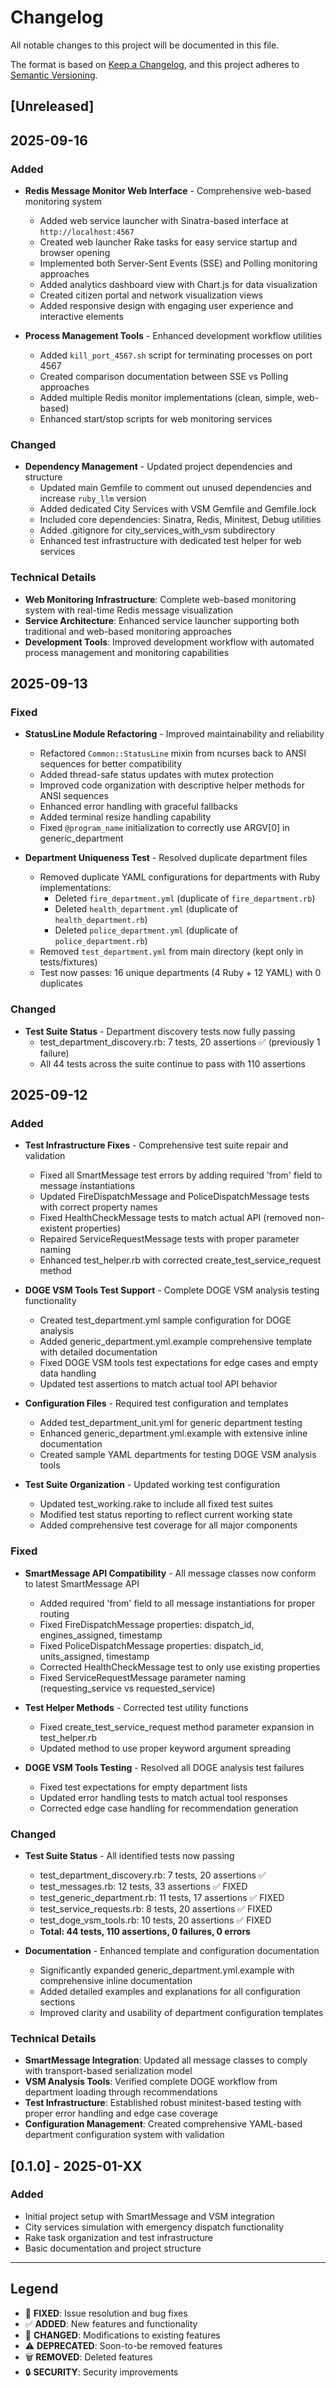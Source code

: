  # Changelog

All notable changes to this project will be documented in this file.

The format is based on [Keep a Changelog](https://keepachangelog.com/en/1.0.0/),
and this project adheres to [Semantic Versioning](https://semver.org/spec/v2.0.0.html).

## [Unreleased]

## 2025-09-16
### Added
- **Redis Message Monitor Web Interface** - Comprehensive web-based monitoring system
  - Added web service launcher with Sinatra-based interface at `http://localhost:4567`
  - Created web launcher Rake tasks for easy service startup and browser opening
  - Implemented both Server-Sent Events (SSE) and Polling monitoring approaches
  - Added analytics dashboard view with Chart.js for data visualization
  - Created citizen portal and network visualization views
  - Added responsive design with engaging user experience and interactive elements

- **Process Management Tools** - Enhanced development workflow utilities
  - Added `kill_port_4567.sh` script for terminating processes on port 4567
  - Created comparison documentation between SSE vs Polling approaches
  - Added multiple Redis monitor implementations (clean, simple, web-based)
  - Enhanced start/stop scripts for web monitoring services

### Changed
- **Dependency Management** - Updated project dependencies and structure
  - Updated main Gemfile to comment out unused dependencies and increase `ruby_llm` version
  - Added dedicated City Services with VSM Gemfile and Gemfile.lock
  - Included core dependencies: Sinatra, Redis, Minitest, Debug utilities
  - Added .gitignore for city_services_with_vsm subdirectory
  - Enhanced test infrastructure with dedicated test helper for web services

### Technical Details
- **Web Monitoring Infrastructure**: Complete web-based monitoring system with real-time Redis message visualization
- **Service Architecture**: Enhanced service launcher supporting both traditional and web-based monitoring approaches
- **Development Tools**: Improved development workflow with automated process management and monitoring capabilities

## 2025-09-13
### Fixed
- **StatusLine Module Refactoring** - Improved maintainability and reliability
  - Refactored `Common::StatusLine` mixin from ncurses back to ANSI sequences for better compatibility
  - Added thread-safe status updates with mutex protection
  - Improved code organization with descriptive helper methods for ANSI sequences
  - Enhanced error handling with graceful fallbacks
  - Added terminal resize handling capability
  - Fixed `@program_name` initialization to correctly use ARGV[0] in generic_department

- **Department Uniqueness Test** - Resolved duplicate department files
  - Removed duplicate YAML configurations for departments with Ruby implementations:
    - Deleted `fire_department.yml` (duplicate of `fire_department.rb`)
    - Deleted `health_department.yml` (duplicate of `health_department.rb`)
    - Deleted `police_department.yml` (duplicate of `police_department.rb`)
  - Removed `test_department.yml` from main directory (kept only in tests/fixtures)
  - Test now passes: 16 unique departments (4 Ruby + 12 YAML) with 0 duplicates

### Changed
- **Test Suite Status** - Department discovery tests now fully passing
  - test_department_discovery.rb: 7 tests, 20 assertions ✅ (previously 1 failure)
  - All 44 tests across the suite continue to pass with 110 assertions

## 2025-09-12
### Added
- **Test Infrastructure Fixes** - Comprehensive test suite repair and validation
  - Fixed all SmartMessage test errors by adding required 'from' field to message instantiations
  - Updated FireDispatchMessage and PoliceDispatchMessage tests with correct property names
  - Fixed HealthCheckMessage tests to match actual API (removed non-existent properties)
  - Repaired ServiceRequestMessage tests with proper parameter naming
  - Enhanced test_helper.rb with corrected create_test_service_request method

- **DOGE VSM Tools Test Support** - Complete DOGE VSM analysis testing functionality
  - Created test_department.yml sample configuration for DOGE analysis
  - Added generic_department.yml.example comprehensive template with detailed documentation
  - Fixed DOGE VSM tools test expectations for edge cases and empty data handling
  - Updated test assertions to match actual tool API behavior

- **Configuration Files** - Required test configuration and templates
  - Added test_department_unit.yml for generic department testing
  - Enhanced generic_department.yml.example with extensive inline documentation
  - Created sample YAML departments for testing DOGE VSM analysis tools

- **Test Suite Organization** - Updated working test configuration
  - Updated test_working.rake to include all fixed test suites
  - Modified test status reporting to reflect current working state
  - Added comprehensive test coverage for all major components

### Fixed
- **SmartMessage API Compatibility** - All message classes now conform to latest SmartMessage API
  - Added required 'from' field to all message instantiations for proper routing
  - Fixed FireDispatchMessage properties: dispatch_id, engines_assigned, timestamp
  - Fixed PoliceDispatchMessage properties: dispatch_id, units_assigned, timestamp
  - Corrected HealthCheckMessage test to only use existing properties
  - Fixed ServiceRequestMessage parameter naming (requesting_service vs requested_service)

- **Test Helper Methods** - Corrected test utility functions
  - Fixed create_test_service_request method parameter expansion in test_helper.rb
  - Updated method to use proper keyword argument spreading

- **DOGE VSM Tools Testing** - Resolved all DOGE analysis test failures
  - Fixed test expectations for empty department lists
  - Updated error handling tests to match actual tool responses
  - Corrected edge case handling for recommendation generation

### Changed
- **Test Suite Status** - All identified tests now passing
  - test_department_discovery.rb: 7 tests, 20 assertions ✅
  - test_messages.rb: 12 tests, 33 assertions ✅ FIXED
  - test_generic_department.rb: 11 tests, 17 assertions ✅ FIXED
  - test_service_requests.rb: 8 tests, 20 assertions ✅ FIXED
  - test_doge_vsm_tools.rb: 10 tests, 20 assertions ✅ FIXED
  - **Total: 44 tests, 110 assertions, 0 failures, 0 errors**

- **Documentation** - Enhanced template and configuration documentation
  - Significantly expanded generic_department.yml.example with comprehensive inline documentation
  - Added detailed examples and explanations for all configuration sections
  - Improved clarity and usability of department configuration templates

### Technical Details
- **SmartMessage Integration**: Updated all message classes to comply with transport-based serialization model
- **VSM Analysis Tools**: Verified complete DOGE workflow from department loading through recommendations
- **Test Infrastructure**: Established robust minitest-based testing with proper error handling and edge case coverage
- **Configuration Management**: Created comprehensive YAML-based department configuration system with validation

## [0.1.0] - 2025-01-XX

### Added
- Initial project setup with SmartMessage and VSM integration
- City services simulation with emergency dispatch functionality
- Rake task organization and test infrastructure
- Basic documentation and project structure

---

## Legend
- 🎯 **FIXED**: Issue resolution and bug fixes
- ✅ **ADDED**: New features and functionality
- 🔄 **CHANGED**: Modifications to existing features
- ⚠️ **DEPRECATED**: Soon-to-be removed features
- 🗑️ **REMOVED**: Deleted features
- 🔒 **SECURITY**: Security improvements
